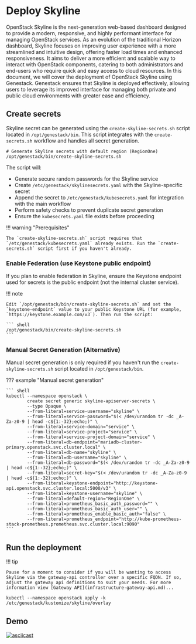 # Deploy Skyline

OpenStack Skyline is the next-generation web-based dashboard designed to provide a modern, responsive, and highly performant interface for managing OpenStack services. As an evolution of the traditional Horizon dashboard, Skyline focuses on improving user experience with a more streamlined and intuitive design, offering faster load times and enhanced responsiveness. It aims to deliver a more efficient and scalable way to interact with OpenStack components, catering to both administrators and end-users who require quick and easy access to cloud resources. In this document, we will cover the deployment of OpenStack Skyline using Genestack. Genestack ensures that Skyline is deployed effectively, allowing users to leverage its improved interface for managing both private and public cloud environments with greater ease and efficiency.

## Create secrets

Skyline secret can be generated using the `create-skyline-secrets.sh` script located in `/opt/genestack/bin`. This script integrates with the `create-secrets.sh` workflow and handles all secret generation.

``` shell
# Generate Skyline secrets with default region (RegionOne)
/opt/genestack/bin/create-skyline-secrets.sh
```

The script will:

- Generate secure random passwords for the Skyline service
- Create `/etc/genestack/skylinesecrets.yaml` with the Skyline-specific secret
- Append the secret to `/etc/genestack/kubesecrets.yaml` for integration with the main workflow
- Perform safety checks to prevent duplicate secret generation
- Ensure the `kubesecrets.yaml` file exists before proceeding

!!! warning "Prerequisites"

    The `create-skyline-secrets.sh` script requires that `/etc/genestack/kubesecrets.yaml` already exists. Run the `create-secrets.sh` script first if you haven't already.


### Enable Federation (use Keystone public endpoint)

If you plan to enable federation in Skyline, ensure the Keystone endpoint used for secrets is the public endpoint (not the internal cluster service).

!!! note

    Edit `/opt/genestack/bin/create-skyline-secrets.sh` and set the `keystone-endpoint` value to your public Keystone URL (for example, `https://keystone.example.com/v3`). Then run the script:

    ``` shell
    /opt/genestack/bin/create-skyline-secrets.sh
    ```


### Manual Secret Generation (Alternative)

Manual secret generation is only required if you haven't run the `create-skyline-secrets.sh` script located in `/opt/genestack/bin`.

??? example "Manual secret generation"

    ``` shell
    kubectl --namespace openstack \
            create secret generic skyline-apiserver-secrets \
            --type Opaque \
            --from-literal=service-username="skyline" \
            --from-literal=service-password="$(< /dev/urandom tr -dc _A-Za-z0-9 | head -c${1:-32};echo;)" \
            --from-literal=service-domain="service" \
            --from-literal=service-project="service" \
            --from-literal=service-project-domain="service" \
            --from-literal=db-endpoint="mariadb-cluster-primary.openstack.svc.cluster.local" \
            --from-literal=db-name="skyline" \
            --from-literal=db-username="skyline" \
            --from-literal=db-password="$(< /dev/urandom tr -dc _A-Za-z0-9 | head -c${1:-32};echo;)" \
            --from-literal=secret-key="$(< /dev/urandom tr -dc _A-Za-z0-9 | head -c${1:-32};echo;)" \
            --from-literal=keystone-endpoint="http://keystone-api.openstack.svc.cluster.local:5000/v3" \
            --from-literal=keystone-username="skyline" \
            --from-literal=default-region="RegionOne" \
            --from-literal=prometheus_basic_auth_password="" \
            --from-literal=prometheus_basic_auth_user="" \
            --from-literal=prometheus_enable_basic_auth="false" \
            --from-literal=prometheus_endpoint="http://kube-prometheus-stack-prometheus.prometheus.svc.cluster.local:9090"
    ```

## Run the deployment

!!! tip

    Pause for a moment to consider if you will be wanting to access Skyline via the gateway-api controller over a specific FQDN. If so, adjust the gateway api definitions to suit your needs. For more information view [Gateway API](infrastructure-gateway-api.md)...

``` shell
kubectl --namespace openstack apply -k /etc/genestack/kustomize/skyline/overlay
```

## Demo

[![asciicast](https://asciinema.org/a/629816.svg)](https://asciinema.org/a/629816)
